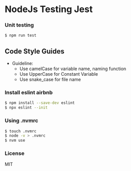 # NodeJs Testing Jest

### Unit testing

``` bash
$ npm run test
```

## Code Style Guides
* Guideline:
  * Use camelCase for variable name, naming function
  * Use UpperCase for Constant Variable
  * Use snake_case for file name

### Install eslint airbnb

```sh
$ npm install --save-dev eslint
$ npx eslint --init
```

### Using .nvmrc

```sh
$ touch .nvmrc
$ node -v > .nvmrc
$ nvm use
```

### License

MIT
